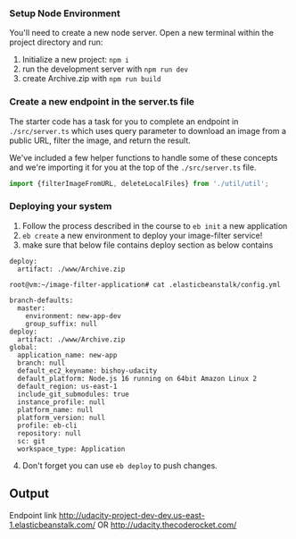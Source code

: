
### Setup Node Environment

You'll need to create a new node server. Open a new terminal within the project directory and run:

1. Initialize a new project: `npm i`
2. run the development server with `npm run dev`
3. create Archive.zip with `npm run build`

### Create a new endpoint in the server.ts file

The starter code has a task for you to complete an endpoint in `./src/server.ts` which uses query parameter to download an image from a public URL, filter the image, and return the result.

We've included a few helper functions to handle some of these concepts and we're importing it for you at the top of the `./src/server.ts`  file.

```typescript
import {filterImageFromURL, deleteLocalFiles} from './util/util';
```

### Deploying your system

1. Follow the process described in the course to `eb init` a new application 
2. `eb create` a new environment to deploy your image-filter service! 
3. make sure that below file contains deploy section as below contains 
```
deploy:
  artifact: ./www/Archive.zip
```

```
root@vm:~/image-filter-application# cat .elasticbeanstalk/config.yml

branch-defaults:
  master:
    environment: new-app-dev
    group_suffix: null
deploy:
  artifact: ./www/Archive.zip
global:
  application_name: new-app
  branch: null
  default_ec2_keyname: bishoy-udacity
  default_platform: Node.js 16 running on 64bit Amazon Linux 2
  default_region: us-east-1
  include_git_submodules: true
  instance_profile: null
  platform_name: null
  platform_version: null
  profile: eb-cli
  repository: null
  sc: git
  workspace_type: Application

```
4. Don't forget you can use `eb deploy` to push changes.

## Output

Endpoint link
http://udacity-project-dev-dev.us-east-1.elasticbeanstalk.com/
OR
http://udacity.thecoderocket.com/


